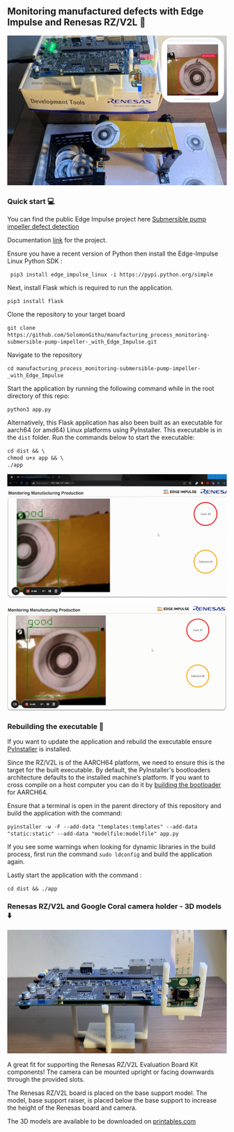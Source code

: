 ## Monitoring manufactured defects with Edge Impulse and Renesas RZ/V2L :nut_and_bolt:

![Cover Image](media/cover_image.png)

### Quick start :computer:

You can find the public Edge Impulse project here [Submersible pump impeller defect detection](https://studio.edgeimpulse.com/public/198270/latest)

Documentation [link](https://docs.edgeimpulse.com/experts/prototype-and-concept-projects/renesas-rzv2l-product-quality-inspection) for the project.

Ensure you have a recent version of Python then install the Edge-Impulse Linux Python SDK : 
```
 pip3 install edge_impulse_linux -i https://pypi.python.org/simple
```

Next, install Flask which is required to run the application.
```
pip3 install flask
```

Clone the repository to your target board
```
git clone https://github.com/SolomonGithu/manufacturing_process_monitoring-submersible-pump-impeller-_with_Edge_Impulse.git
```

Navigate to the repository
```
cd manufacturing_process_monitoring-submersible-pump-impeller-_with_Edge_Impulse
```
Start the application by running the following command while in the root directory of this repo:
```
python3 app.py
```

Alternatively, this Flask application has also been built as an executable for aarch64 (or amd64) Linux platforms using PyInstaller. This executable is in the ```dist``` folder. Run the commands below to start the executable:
```
cd dist && \ 
chmod u+x app && \
./app
```
![Application running](media/Renesas%20monitoring%20cast%20production%20gif.gif)

![Inference](media/Inference.png)

### Rebuilding the executable :hammer:

If you want to update the application and rebuild the executable ensure [PyInstaller](https://pyinstaller.org/en/stable/) is installed. 

Since the RZ/V2L is of the AARCH64 platform, we need to ensure this is the target for the built executable. By default, the PyInstaller's bootloaders architecture defaults to the installed machine’s platform. If you want to cross compile on a host computer you can do it by [building the bootloader](https://pyinstaller.org/en/stable/bootloader-building.html) for AARCH64.

Ensure that a terminal is open in the parent directory of this repository and build the application with the command:
```
pyinstaller -w -F --add-data "templates:templates" --add-data "static:static" --add-data "modelfile:modelfile" app.py
```

If you see some warnings when looking for dynamic libraries in the build process, first run the command ```sudo ldconfig``` and build the application again.

Lastly start the application with the command :
```
cd dist && ./app
```

### Renesas RZ/V2L and Google Coral camera holder - 3D models :arrow_down:

![Renesas RZ/V2L Evaluation Board Kit holder](media/Renesas_RZ_V2L_camera_holder.JPEG)

A great fit for supporting the Renesas RZ/V2L Evaluation Board Kit components! The camera can be mounted upright or facing downwards through the provided slots.

The Renesas RZ/V2L board is placed on the base support model. The model, base support raiser, is placed below the base support to increase the height of the Renesas board and camera.

The 3D models are available to be downloaded on [printables.com](https://www.printables.com/model/491830-renesas-rzv2l-and-google-coral-camera-holder)

